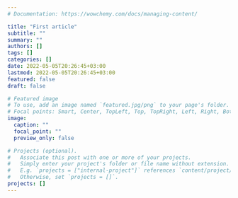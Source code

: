 ```yaml
---
# Documentation: https://wowchemy.com/docs/managing-content/

title: "First article"
subtitle: ""
summary: ""
authors: []
tags: []
categories: []
date: 2022-05-05T20:26:45+03:00
lastmod: 2022-05-05T20:26:45+03:00
featured: false
draft: false

# Featured image
# To use, add an image named `featured.jpg/png` to your page's folder.
# Focal points: Smart, Center, TopLeft, Top, TopRight, Left, Right, BottomLeft, Bottom, BottomRight.
image:
  caption: ""
  focal_point: ""
  preview_only: false

# Projects (optional).
#   Associate this post with one or more of your projects.
#   Simply enter your project's folder or file name without extension.
#   E.g. `projects = ["internal-project"]` references `content/project/deep-learning/index.md`.
#   Otherwise, set `projects = []`.
projects: []
---
```


